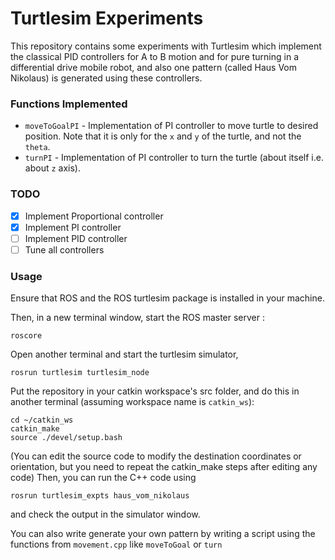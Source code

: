 # Turtlesim Experiments
This repository contains some experiments with Turtlesim which implement the classical PID controllers for A to B motion and for pure turning in a differential drive mobile robot, and also one pattern (called Haus Vom Nikolaus) is generated using these controllers.

### Functions Implemented

- `moveToGoalPI` - Implementation of PI controller to move turtle to desired position. Note that it is only for the `x` and `y` of the turtle, and not the `theta`.
- `turnPI` - Implementation of PI controller to turn the turtle (about itself i.e. about `z` axis). 

### TODO
- [x] Implement Proportional controller
- [x] Implement PI controller
- [ ] Implement PID controller
- [ ] Tune all controllers

### Usage

Ensure that ROS and the ROS turtlesim package is installed in your machine.

Then, in a new terminal window, start the ROS master server :
```
roscore
```

Open another terminal and start the turtlesim simulator,
```
rosrun turtlesim turtlesim_node
```

Put the repository in your catkin workspace's src folder, and do this in another terminal (assuming workspace name is `catkin_ws`):
```
cd ~/catkin_ws
catkin_make
source ./devel/setup.bash
```
(You can edit the source code to modify the destination coordinates or orientation, but you need to repeat the catkin_make steps after editing any code)
Then, you can run the C++ code using 
```
rosrun turtlesim_expts haus_vom_nikolaus
```
and check the output in the simulator window.

You can also write generate your own pattern by writing a script using the functions from `movement.cpp` like `moveToGoal` or `turn` 
